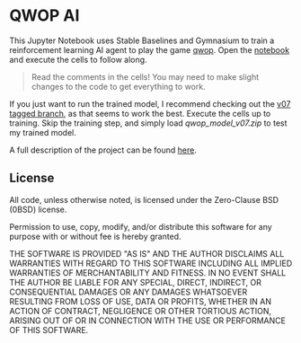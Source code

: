 # QWOP AI

This Jupyter Notebook uses Stable Baselines and Gymnasium to train a reinforcement learning AI agent to play the game [qwop](https://www.foddy.net/Athletics.html). Open the [notebook](qwop-ai.ipynb) and execute the cells to follow along. 

> Read the comments in the cells! You may need to make slight changes to the code to get everything to work.

If you just want to run the trained model, I recommend checking out the [v07 tagged branch](https://github.com/ShawnHymel/qwop-ai/releases/tag/v07), as that seems to work the best. Execute the cells up to training. Skip the training step, and simply load *qwop_model_v07.zip* to test my trained model.

A full description of the project can be found [here](https://www.digikey.com/en/maker/projects/teach-an-ai-to-play-qwop/ce7e360e67ae4017809be3576385ae5e).

## License

All code, unless otherwise noted, is licensed under the Zero-Clause BSD (0BSD) license.

Permission to use, copy, modify, and/or distribute this software for any purpose with or without fee is hereby granted.

THE SOFTWARE IS PROVIDED "AS IS" AND THE AUTHOR DISCLAIMS ALL WARRANTIES WITH REGARD TO THIS SOFTWARE INCLUDING ALL IMPLIED WARRANTIES OF MERCHANTABILITY AND FITNESS. IN NO EVENT SHALL THE AUTHOR BE LIABLE FOR ANY SPECIAL, DIRECT, INDIRECT, OR CONSEQUENTIAL DAMAGES OR ANY DAMAGES WHATSOEVER RESULTING FROM LOSS OF USE, DATA OR PROFITS, WHETHER IN AN ACTION OF CONTRACT, NEGLIGENCE OR OTHER TORTIOUS ACTION, ARISING OUT OF OR IN CONNECTION WITH THE USE OR PERFORMANCE OF THIS SOFTWARE.
